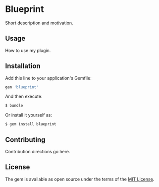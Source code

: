 # Blueprint
Short description and motivation.

## Usage
How to use my plugin.

## Installation
Add this line to your application's Gemfile:

```ruby
gem 'blueprint'
```

And then execute:
```bash
$ bundle
```

Or install it yourself as:
```bash
$ gem install blueprint
```

## Contributing
Contribution directions go here.

## License
The gem is available as open source under the terms of the [MIT License](http://opensource.org/licenses/MIT).
